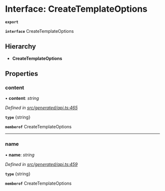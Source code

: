 # Interface: CreateTemplateOptions

**`export`** 

**`interface`** CreateTemplateOptions

## Hierarchy

* **CreateTemplateOptions**

## Properties

###  content

• **content**: *string*

*Defined in [src/generated/api.ts:465](https://github.com/mailslurp/mailslurp-client/blob/2f39d3c/src/generated/api.ts#L465)*

**`type`** {string}

**`memberof`** CreateTemplateOptions

___

###  name

• **name**: *string*

*Defined in [src/generated/api.ts:459](https://github.com/mailslurp/mailslurp-client/blob/2f39d3c/src/generated/api.ts#L459)*

**`type`** {string}

**`memberof`** CreateTemplateOptions
